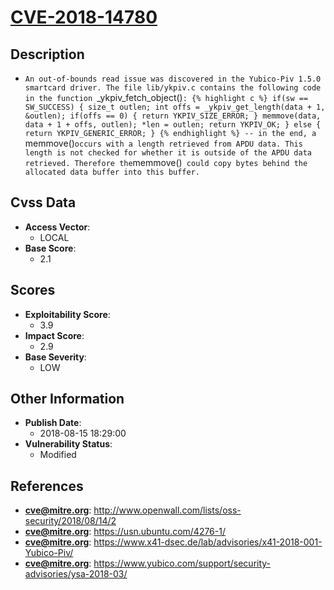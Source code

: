 
# [CVE-2018-14780](http://www.openwall.com/lists/oss-security/2018/08/14/2)

## Description

- `An out-of-bounds read issue was discovered in the Yubico-Piv 1.5.0 smartcard driver. The file lib/ykpiv.c contains the following code in the function `_ykpiv_fetch_object()`: {% highlight c %} if(sw == SW_SUCCESS) { size_t outlen; int offs = _ykpiv_get_length(data + 1, &outlen); if(offs == 0) { return YKPIV_SIZE_ERROR; } memmove(data, data + 1 + offs, outlen); *len = outlen; return YKPIV_OK; } else { return YKPIV_GENERIC_ERROR; } {% endhighlight %} -- in the end, a `memmove()` occurs with a length retrieved from APDU data. This length is not checked for whether it is outside of the APDU data retrieved. Therefore the `memmove()` could copy bytes behind the allocated data buffer into this buffer.`

## Cvss Data

- **Access Vector**:
  - LOCAL
- **Base Score**:
  - 2.1

## Scores

- **Exploitability Score**:
  - 3.9
- **Impact Score**:
  - 2.9
- **Base Severity**:
  - LOW

## Other Information

- **Publish Date**:
  - 2018-08-15 18:29:00
- **Vulnerability Status**:
  - Modified

## References

- **cve@mitre.org**: http://www.openwall.com/lists/oss-security/2018/08/14/2
- **cve@mitre.org**: https://usn.ubuntu.com/4276-1/
- **cve@mitre.org**: https://www.x41-dsec.de/lab/advisories/x41-2018-001-Yubico-Piv/
- **cve@mitre.org**: https://www.yubico.com/support/security-advisories/ysa-2018-03/

